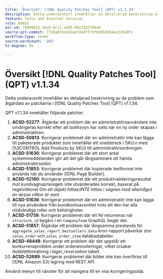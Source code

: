 ```yaml
---
title: 'Översikt: [!DNL Quality Patches Tool] (QPT) v1.1.34'
description: Detta underavsnitt innehåller en detaljerad beskrivning av de problem som åtgärdats av patcharna i [!DNL Quality Patches Tool] (QPT) v1.1.34.
feature: Tools and External Services
role: Admin
exl-id: 79998832-26cb-4c11-a505-08c3382f86d4
source-git-commit: 7718a835e343ae7da9ff79f690503b4ee1d140fc
workflow-type: tm+mt
source-wordcount: '283'
ht-degree: 0%

---
```


# Översikt [!DNL Quality Patches Tool] (QPT) v1.1.34

Detta underavsnitt innehåller en detaljerad beskrivning av de problem som åtgärdats av patcharna i [!DNL Quality Patches Tool] (QPT) v1.1.34.

QPT v1.1.34 innehåller följande patchar:

1. **ACSD-52277**: Åtgärdar ett problem där en administratörsanvändare inte omdirigeras korrekt efter att butiksvyn har valts när en ny order skapas i administratören.
1. **ACSD-50813**: Korrigerar problemet där en administratör inte kan lägga till paketerade produkter som innehåller ett snedstreck i SKU:n med [!UICONTROL Add Products by SKU] till administratörsordningen.
1. **ACSD-51630**: Korrigerar problemet där ett stort antal systemmeddelanden gör att det går långsammare att hämta administratörssidor.
1. **ACSD-51853**: Korrigerar problemet där kopierade textformat inte används när du använder [!DNL Page Builder].
1. **ACSD-52160**: Korrigerar problemet där ett produktvalideringsresultat mot kundvagnsprisregeln inte utvärderades korrekt, baserat på regelvillkoret *Om ett objekt hittas/INTE hittas i vagnen med alla/något av dessa villkor är sant*.
1. **ACSD-51636**: Korrigerar problemet där en administratör inte kan lägga till nya användare från kundkontoavsnittet trots att den har alla nödvändiga roller och behörigheter.
1. **ACSD-51739**: Korrigerar problemet där ett fel returneras när `structure_id` begärs i en `CompanyTeam` GraphQL begär det.
1. **ACSD-51857**: Åtgärdar ett problem där långsamma prestanda för `aggregate_sales_report_bestsellers_data` kron-rapport påverkar stor `sales_order` och `sales_order_item` databastabeller.
1. **ACSD-48448**: Korrigerar ett problem där det uppstår ett konkurrensproblem under orderannulleringar, vilket orsakar dubblettinmatning i *lager_reservation* tabell.
1. **ACSD-52689**: Korrigerar problemet där bilder inte kan överföras till [!DNL Amazon S3] lagring med REST API.

Använd menyn till vänster för att navigera till en viss korrigeringssida.
